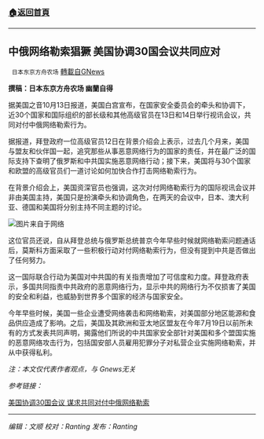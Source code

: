 ###  [:house:返回首頁](https://github.com/ourhimalayas/txt)
---


## 中俄网络勒索猖獗 美国协调30国会议共同应对
` 日本东京方舟农场` [轉載自GNews](https://gnews.org/zh-hans/1592194/)

**撰稿：日本东京方舟农场 幽蘭自得**

据美国之音10月13日报道，美国白宫宣布，在国家安全委员会的牵头和协调下，近30个国家和国际组织的部长级和其他高级官员在13日和14日举行视讯会议，共同对付中俄网络勒索行为。

据报道，拜登政府一位高级官员12日在背景介绍会上表示，过去几个月来，美国与盟友和伙伴国一起，追究那些从事恶意网络行为的国家的责任，并在最广泛的国际支持下查明了俄罗斯和中共国实施恶意网络行动；接下来，美国将与30个国家和欧盟的高级官员们一道讨论如何加快合作打击网络勒索行为。

在背景介绍会上，美国资深官员也强调，这次对付网络勒索行为的国际视讯会议并非由美国主持，美国只是扮演牵头和协调角色，在两天的会议中，日本、澳大利亚、德国和美国将分别主持不同主题的讨论。

![](https://assets.gnews.org/wp-content/uploads/2021/10/微信图片_20211013225810.png)图片来自于网络

这位官员还说，自从拜登总统与俄罗斯总统普京今年早些时候就网络勒索问题通话后，莫斯科方面采取了一些积极行动对付网络勒索行为，但没有提到中共是否做出了任何努力。

这一国际联合行动为美国对中共国的有关指责增加了可信度和力度。拜登政府表示，多国共同指责中共政府的恶意网络行为，显示中共的网络行为不仅损害了美国的安全和利益，也威胁到世界多个国家的经济与国家安全。

今年早些时候，美国一些企业遭受网络袭击和网络勒索，对美国部分地区能源和食品供应造成了影响。之后，美国及其欧洲和亚太地区盟友在今年7月19日以前所未有的方式发表共同声明，揭露他们所说的中共国家安全部针对美国和多个盟国实施的恶意网络攻击行为，包括国安部人员雇用犯罪分子对私营企业实施网络勒索，并从中获得私利。

*注：本文仅代表作者观点，与 Gnews无关*

*参考链接：*

[美国协调30国会议 谋求共同对付中俄网络勒索](https://www.voachinese.com/a/us-international-conference-countering-ransomware-20211013/6268664.html)

* * *

*编辑：文顺 校对：Ranting 发布：Ranting*
